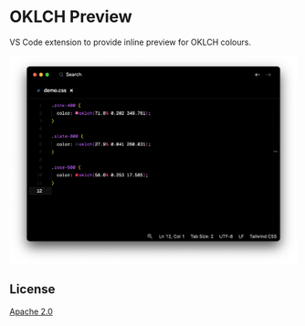 # OKLCH Preview

VS Code extension to provide inline preview for OKLCH colours.

![Preview](https://github.com/SwiftlyDaniel/oklch-color-visualiser/blob/main/screenshot.png)


## License

[Apache 2.0](./LICENSE.txt)
